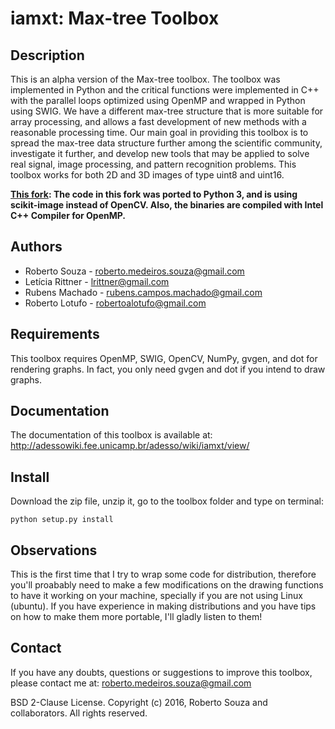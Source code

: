 # iamxt: Max-tree Toolbox

## Description

This is an alpha version of the Max-tree toolbox. The toolbox was implemented in Python
and the critical functions were implemented in C++ with the parallel loops optimized using
OpenMP and wrapped in Python using SWIG. We have a different max-tree structure that is more
suitable for array processing, and allows a fast development of new methods with a reasonable
processing time. Our main goal in providing this toolbox is to spread the max-tree data structure
further among the scientific community, investigate it further, and develop new tools that may
be applied to solve real signal, image processing, and pattern recognition problems. This toolbox
works for both 2D and 3D images of type uint8 and uint16.

**[This fork](https://github.com/andersonfreitas/iamxt): The code in this fork was ported to Python 3, and is using scikit-image instead of OpenCV.
Also, the binaries are compiled with Intel C++ Compiler for OpenMP.**

## Authors

 - Roberto Souza - roberto.medeiros.souza@gmail.com
 - Letícia Rittner - lrittner@gmail.com
 - Rubens Machado - rubens.campos.machado@gmail.com
 - Roberto Lotufo - robertoalotufo@gmail.com

## Requirements

This toolbox requires OpenMP, SWIG, OpenCV, NumPy, gvgen, and dot for rendering graphs. In fact, you only
need gvgen and dot if you intend to draw graphs.

## Documentation

The documentation of this toolbox is available at:
http://adessowiki.fee.unicamp.br/adesso/wiki/iamxt/view/

## Install

Download the zip file, unzip it, go to the toolbox folder and type on terminal:

```python setup.py install```

## Observations

This is the first time that I try to wrap some code for distribution, therefore you'll proabably need
to make a few modifications  on the drawing functions to have it working on your machine, specially if
you are not using Linux (ubuntu). If you have experience in making distributions and you have tips on how
to make them more portable, I'll gladly listen to them!

## Contact

If you have any doubts, questions or suggestions to improve this toolbox, please contact me at:
roberto.medeiros.souza@gmail.com

BSD 2-Clause License.
Copyright (c) 2016, Roberto Souza and collaborators.
All rights reserved.
